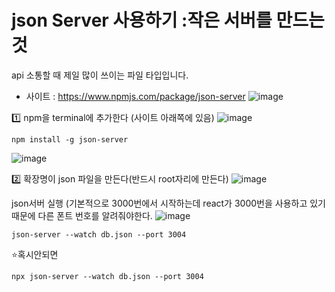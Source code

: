 # json Server 사용하기 :작은 서버를 만드는 것 
api 소통할 때 제일 많이 쓰이는 파일 타입입니다.

- 사이트 : https://www.npmjs.com/package/json-server
![image](https://github.com/yunshinhee/node-js/assets/145514638/3e9e8f8b-a775-41ed-8e0e-f726f101cea0)


1️⃣ npm을 terminal에 추가한다 (사이트 아래쪽에 있음)
![image](https://github.com/yunshinhee/node-js/assets/145514638/d20f6ea7-2503-4114-9c8d-0298cc3057a9)
```
npm install -g json-server
```
![image](https://github.com/yunshinhee/node-js/assets/145514638/ea791b1a-f27b-499f-8d0e-a9d98f09d13d)

2️⃣ 확장명이 json 파일을 만든다(반드시 root자리에 만든다)
![image](https://github.com/yunshinhee/node-js/assets/145514638/a17155e5-39d8-48c6-b6d8-fbec7314679f)


json서버 실행 (기본적으로 3000번에서 시작하는데 react가 3000번을 사용하고 있기 때문에 다른 폰트 번호를 알려줘야한다.
![image](https://github.com/yunshinhee/node-js/assets/145514638/d43e4669-1b75-42ec-a070-7dbddeb28f02)


```
json-server --watch db.json --port 3004
```

⭐혹시안되면
```
npx json-server --watch db.json --port 3004
```
